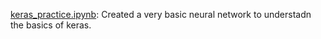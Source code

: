 [keras_practice.ipynb](https://github.com/Agentum07/deep_learning_basics/blob/main/keras_practice/keras_practice.ipynb): Created a very basic neural network to understadn the basics of keras.
